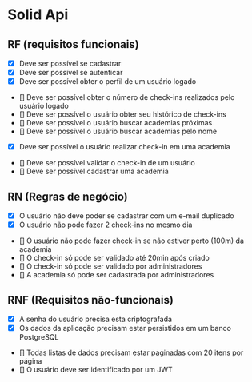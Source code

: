 # Solid Api 

## RF (requisitos funcionais)

- [x] Deve ser possível se cadastrar
- [x] Deve ser possível se autenticar
- [x] Deve ser possível obter o perfil de um usuário logado
- [] Deve ser possível obter o número de check-ins realizados pelo usuário logado
- [] Deve ser possível o usuário obter seu histórico de check-ins
- [] Deve ser possível o usuário buscar academias próximas
- [] Deve ser possível o usuário buscar academias pelo nome
- [x] Deve ser possível o usuário realizar check-in em uma academia
- [] Deve ser possível validar o check-in de um usuário
- [] Deve ser possível cadastrar uma academia

## RN (Regras de negócio)

- [x] O usuário não deve poder se cadastrar com um e-mail duplicado
- [x] O usuário não pode fazer 2 check-ins no mesmo dia
- [] O usuário não pode fazer check-in se não estiver perto (100m) da academia
- [] O check-in só pode ser validado até 20min após criado
- [] O check-in só pode ser validado por administradores
- [] A academia só pode ser cadastrada por administradores

## RNF (Requisitos não-funcionais)

- [x] A senha do usuário precisa esta criptografada
- [x] Os dados da aplicação precisam estar persistidos em um banco PostgreSQL
- [] Todas listas de dados precisam estar paginadas com 20 itens por página
- [] O usuário deve ser identificado por um JWT
